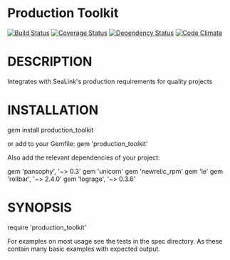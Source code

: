 Production Toolkit
==================

[![Build Status](https://travis-ci.org/sealink/production_toolkit.png?branch=master)](https://travis-ci.org/sealink/production_toolkit)
[![Coverage Status](https://coveralls.io/repos/sealink/production_toolkit/badge.png)](https://coveralls.io/r/sealink/production_toolkit)
[![Dependency Status](https://gemnasium.com/sealink/production_toolkit.png?travis)](https://gemnasium.com/sealink/production_toolkit)
[![Code Climate](https://codeclimate.com/github/sealink/production_toolkit.png)](https://codeclimate.com/github/sealink/production_toolkit)

# DESCRIPTION

Integrates with SeaLink's production requirements for quality projects

# INSTALLATION

gem install production_toolkit

or add to your Gemfile:
gem 'production_toolkit'

Also add the relevant dependencies of your project:

gem 'pansophy', '~> 0.3'
gem 'unicorn'
gem 'newrelic_rpm'
gem 'le'
gem 'rollbar', '~> 2.4.0'
gem 'lograge', '~> 0.3.6'

# SYNOPSIS

require 'production_toolkit'

For examples on most usage see the tests in the spec directory.
As these contain many basic examples with expected output.
